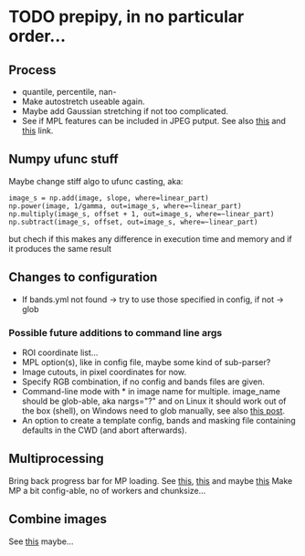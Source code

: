 # TODO prepipy, in no particular order...

## Process

* quantile, percentile, nan-
* Make autostretch useable again.
* Maybe add Gaussian stretching if not too complicated.
* See if MPL features can be included in JPEG putput. See also [this](https://stackoverflow.com/questions/57316491/how-to-convert-matplotlib-figure-to-pil-image-object-without-saving-image) and [this](https://stackoverflow.com/questions/3938676/python-save-matplotlib-figure-on-an-pil-image-object) link.

## Numpy ufunc stuff

Maybe change stiff algo to ufunc casting, aka:

    image_s = np.add(image, slope, where=linear_part)
    np.power(image, 1/gamma, out=image_s, where=~linear_part)
    np.multiply(image_s, offset + 1, out=image_s, where=~linear_part)
    np.subtract(image_s, offset, out=image_s, where=~linear_part)

but chech if this makes any difference in execution time and memory and if it produces the same result

## Changes to configuration

* If bands.yml not found &rarr; try to use those specified in config, if not &rarr; glob

### Possible future additions to command line args

* ROI coordinate list...
* MPL option(s), like in config file, maybe some kind of sub-parser?
* Image cutouts, in pixel coordinates for now.
* Specify RGB combination, if no config and bands files are given.
* Command-line mode with \* in image name for multiple. image_name should be glob-able, aka nargs="?" and on Linux it should work out of the box (shell), on Windows need to glob manually, see also [this post](https://stackoverflow.com/a/71353522/8467078).
* An option to create a template config, bands and masking file containing defaults in the CWD (and abort afterwards).

## Multiprocessing

Bring back progress bar for MP loading. See [this](https://stackoverflow.com/questions/57354700/starmap-combined-with-tqdm), [this](https://stackoverflow.com/questions/41920124/multiprocessing-use-tqdm-to-display-a-progress-bar) and maybe [this](https://tqdm.github.io/docs/contrib.concurrent/)
Make MP a bit config-able, no of workers and chunksize...


## Combine images

See [this](https://note.nkmk.me/en/python-pillow-concat-images/) maybe...
